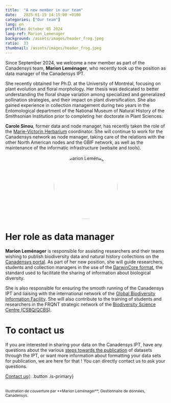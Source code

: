 ```yaml
---
title:  "A new member in our team"
date:   2025-01-15 14:15:00 +0100
categories: ["Our team"]
lang: en
preTitle: October 05 2024
lang-ref: Marion_Lemenager
background: /assets/images/header_frog.jpeg
ratio:  33
thumbnail: /assets/images/header_frog.jpeg
---
```





Since September 2024, we welcome a new member as part of the Canadensys team, **Marion Leménager**, who recently took up the position as data manager of the Canadensys IPT.

She recently obtained her Ph.D. at the University of Montréal, focusing on plant evolution and floral morphology. Her thesis was dedicated to better understanding the floral shape variation among specialized and generalized pollination strategies, and their impact on plant diversification. She also gained experience in collection management during two years in the Entomological department of the National Museum of Natural History of the Smithsonian Institution prior to completing her doctorate in Plant Sciences. 

**Carole Sinou**, former data and node manager, has recently taken the role of the [Marie-Victorin Herbarium](https://irbv.umontreal.ca/research/collections/marie-victorin-herbarium-mt/) coordinator. She will continue to work for the Canadensys network as node manager, taking care of the relations with the other North American nodes and the GBIF network, as well as the maintenance of the informatic infrastructure (website and tools).





<p align="center" width="100%">
  <img src="https://irbv.umontreal.ca/wp-content/uploads/2023/11/marion_lemenager300-featured.jpg" alt="Marion Leménager" style="width:200px; height:200px; border-radius:50%;">
</p>






# Her role as data manager

**Marion Leménager** is responsible for assisting researchers and their teams wishing to publish biodiversity data and natural history collections on the [Canadensys portal](www.canadensys.net/fr). As part of her new position, she will guide researchers, students and collection managers in the use of the [DarwinCore format](https://dwc.tdwg.org/), the standard used to facilitate the sharing of information about biological diversity.

She is also responsible for ensuring the smooth running of the Canadensys IPT and liaising with the international network of the [Global Biodiversity Information Facility](www.gbif.org). She will also contribute to the training of students and researchers in the FRQNT strategic network of the [Biodiversity Science Centre (CSBQ/QCBS)](https://qcbs.ca/).

# To contact us

If you are interested in sharing your data on the Canadensys IPT, have any questions about the various [steps towards the publication](https://www.canadensys.net/fr/publish/7-step-guide/) of datasets through the IPT, or want more information about formatting your data sets for publication, we are here for that ! You can directly contact us to ask your questions.

[Contact us](mailto:canadensys.network@gmail.com){: .button .is-primary}






<br>

<small>
Illustration de couverture par **Marion Leménager**, Gestionnaire de données, Canadensys.
</small>




<!-- To verify : links to Canadensys website should be referred to the right language among the two versions of the news post -->
